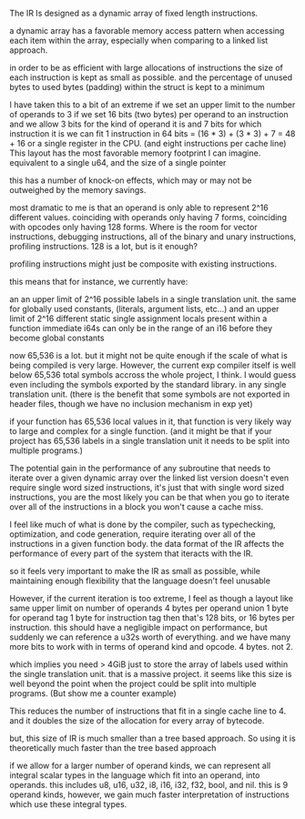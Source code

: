 

The IR Is designed as a dynamic array of fixed length instructions.

a dynamic array has a favorable memory access pattern when accessing 
each item within the array, especially when comparing to a linked list 
approach.

in order to be as efficient with large allocations of instructions
the size of each instruction is kept as small as possible.
and the percentage of unused bytes to used bytes (padding) within the struct 
is kept to a minimum


I have taken this to a bit of an extreme
	if we set an upper limit to the number of operands to 3
	if we set 16 bits (two bytes) per operand to an instruction 
	and we allow 3 bits for the kind of operand it is
	and 7 bits for which instruction it is
	we can fit 1 instruction in 64 bits = (16 * 3) + (3 * 3) + 7 = 48 + 16
	or a single register in the CPU. (and eight instructions per cache line)
	This layout has the most favorable memory footprint I can imagine.
	equivalent to a single u64, and the size of a single pointer


this has a number of knock-on effects, which may or may not be outweighed by the memory savings.

most dramatic to me is that an operand is only able to represent 2^16 different values.
coinciding with operands only having 7 forms,
coinciding with opcodes only having 128 forms. Where is the room for vector instructions, debugging instructions, all of the binary 
and unary instructions, profiling instructions. 128 is a lot, but is it enough?

profiling instructions might just be composite with existing instructions.

this means that for instance, we currently have:

an an upper limit of 2^16 possible labels in a single translation unit.
the same for globally used constants, (literals, argument lists, etc...)
and an upper limit of 2^16 different static single assignment locals present within a function
immediate i64s can only be in the range of an i16 before they become global constants

now 65,536 is a lot. but it might not be quite enough if the scale of what is being compiled
is very large. However, the current exp compiler itself is well below 65,536 total symbols 
accross the whole project, I think. 
I would guess even including the symbols exported by the standard library.
in any single translation unit.
(there is the benefit that some symbols are not exported in header files, though we have no 
 inclusion mechanism in exp yet)

if your function has 65,536 local values in it, that function is very likely way to large and 
complex for a single function.
(and it might be that if your project has 65,536 labels in a single translation unit it needs to 
 be split into multiple programs.)

The potential gain in the performance of any subroutine that needs to iterate over a given dynamic 
array over the linked list version doesn't even require single word sized instructions, it's just 
that with single word sized instructions, you are the most likely you can be that when you go to 
iterate over all of the instructions in a block you won't cause a cache miss.

I feel like much of what is done by the compiler, such as typechecking, optimization, and code generation,
require iterating over all of the instructions in a given function body. 
the data format of the IR affects the performance of every part of the system that iteracts with the IR.

so it feels very important to make the IR as small as possible, while maintaining enough flexibility that
the language doesn't feel unusable

However, if the current iteration is too extreme, I feel as though a layout like
	same upper limit on number of operands
	4 bytes per operand union
	1 byte for operand tag
	1 byte for instruction tag
	then that's 128 bits, or 16 bytes per instruction.
	this should have a negligible impact on performance, but suddenly we can reference a u32s worth of everything. and we have many more bits to work with in terms of operand kind and opcode. 4 bytes. not 2.
	
which implies you need > 4GiB just to store the array of labels used within the single translation unit.
that is a massive project. it seems like this size is well beyond the point when the project 
could be split into multiple programs. (But show me a counter example)

This reduces the number of instructions that fit in a single cache line to 4. and it doubles the size of the allocation for every array of bytecode.

but, this size of IR is much smaller than a tree based approach. So using it is theoretically much faster than the tree based approach

if we allow for a larger number of operand kinds, we can represent all integral scalar types in the language which fit into an operand, into operands. this includes u8, u16, u32,
i8, i16, i32, f32, bool, and nil.
this is 9 operand kinds, however, we gain much faster interpretation of instructions which 
use these integral types.


